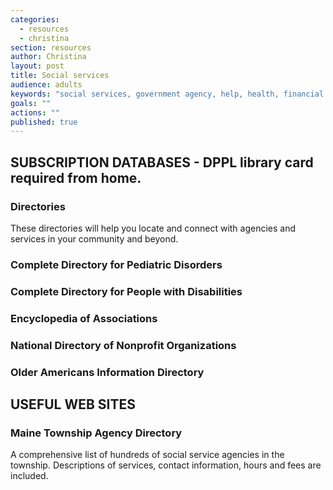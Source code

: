 ```yaml
---
categories: 
  - resources
  - christina
section: resources
author: Christina
layout: post
title: Social services
audience: adults
keywords: "social services, government agency, help, health, financial aid, disorders, medical assistance, financial assistance, mental health"
goals: ""
actions: ""
published: true
---
```


## SUBSCRIPTION DATABASES - DPPL library card required from home.

### Directories

These directories will help you locate and connect with agencies and services in your community and beyond.


### Complete Directory for Pediatric Disorders

### Complete Directory for People with Disabilities

### Encyclopedia of Associations

### National Directory of Nonprofit Organizations

### Older Americans Information Directory


## USEFUL WEB SITES

### Maine Township Agency Directory

A comprehensive list of hundreds of social service agencies in the township. Descriptions of services, contact information, hours and fees are included.